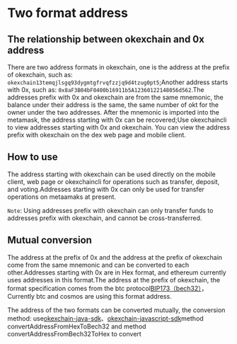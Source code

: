 # Two format address

## The relationship between okexchain and 0x address
There are two address formats in okexchain, one is the address at the prefix of okexchain, such as: `okexchain13temqjlsgq93dygmtgfrvqfzzjq9d4tzug0pt5`;Another address starts with 0x, such as: `0x8aF3B04bF0400b16911b5A12360122148056d562`.The addresses prefix with 0x and okexchain are from the same mnemonic, the balance under their address is the same, the same number of okt for the owner under the two addresses. After the mnemonic is imported into the metamask, the address starting with 0x can be recovered;Use okexchaincli to view addresses starting with 0x and okexchain. You can view the address prefix with okexchain on the dex web page and mobile client.

## How to use
The address starting with okexchain can be used directly on the mobile client, web page or okexchaincli for operations such as transfer, deposit, and voting.Addresses starting with 0x can only be used for transfer operations on metaamaks at present.

`Note`: Using addresses prefix with okexchain can only transfer funds to addresses prefix with okexchain, and cannot be cross-transferred.

## Mutual conversion
The address at the prefix of 0x and the address at the prefix of okexchain come from the same mnemonic and can be converted to each other.Addresses starting with 0x are in Hex format, and ethereum currently uses addresses in this format.The address at the prefix of okexchain, the format specification comes from the btc protocol[BIP173（bech32）](https://github.com/bitcoin/bitcoin/pull/11167)，Currently btc and cosmos are using this format address.

The address of the two formats can be converted mutually, the conversion method: use[okexchain-java-sdk](https://github.com/okex/okexchain-java-sdk/blob/release/v0.16.4/src/main/java/com/okexchain/utils/crypto/AddressUtil.java)、[okexchain-javascript-sdk](https://github.com/okex/okexchain-javascript-sdk/blob/master/src/crypto/index.js)method convertAddressFromHexToBech32 and method convertAddressFromBech32ToHex to convert
